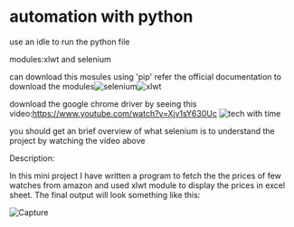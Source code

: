 # automation with python
use an idle to run the python file

modules:xlwt and selenium

can download this mosules using 'pip' refer the official documentation to download the modules![selenium](https://user-images.githubusercontent.com/89977344/148045560-2fae58e7-6b91-4a14-bacb-6820ab5ed602.PNG)![xlwt](https://user-images.githubusercontent.com/89977344/148045743-4cdfb8bb-04f3-4c5d-b54f-9e6acbf99053.PNG)



download the google chrome driver by seeing this video:https://www.youtube.com/watch?v=Xjv1sY630Uc ![tech with time](https://user-images.githubusercontent.com/89977344/148045275-39369e7d-0713-42f2-8031-e1dadf272099.jpg)

you should get an brief overview of what selenium is to understand the project by watching the video above


Description:

   In this mini project I have written a program to fetch the the prices of few watches from amazon and used xlwt module to display the prices in excel sheet.
   The final output will look something like this:
   
 ![Capture](https://user-images.githubusercontent.com/89977344/148047759-b1dc1603-9fd8-4706-a8ea-70d24a8aa09a.PNG)
 
 
